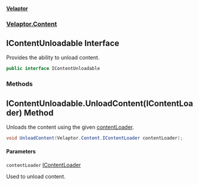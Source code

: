 #### [Velaptor](index.md 'index')
### [Velaptor.Content](Velaptor.Content.md 'Velaptor.Content')

## IContentUnloadable Interface

Provides the ability to unload content.

```csharp
public interface IContentUnloadable
```
### Methods

<a name='Velaptor.Content.IContentUnloadable.UnloadContent(Velaptor.Content.IContentLoader)'></a>

## IContentUnloadable.UnloadContent(IContentLoader) Method

Unloads the content using the given [contentLoader](Velaptor.Content.IContentUnloadable.md#Velaptor.Content.IContentUnloadable.UnloadContent(Velaptor.Content.IContentLoader).contentLoader 'Velaptor.Content.IContentUnloadable.UnloadContent(Velaptor.Content.IContentLoader).contentLoader').

```csharp
void UnloadContent(Velaptor.Content.IContentLoader contentLoader);
```
#### Parameters

<a name='Velaptor.Content.IContentUnloadable.UnloadContent(Velaptor.Content.IContentLoader).contentLoader'></a>

`contentLoader` [IContentLoader](Velaptor.Content.IContentLoader.md 'Velaptor.Content.IContentLoader')

Used to unload content.